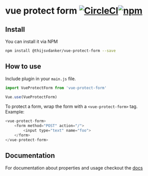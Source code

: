 # vue protect form [![CircleCI](https://circleci.com/gh/thijsvdanker/vue-protect-form.svg?style=svg)](https://circleci.com/gh/thijsvdanker/vue-protect-form)[![npm](https://img.shields.io/npm/v/@thijsvdanker/vue-protect-form.svg)](https://www.npmjs.com/package/@thijsvdanker/vue-protect-form)

## Install
You can install it via NPM
```bash
npm install @thijsvdanker/vue-protect-form --save
```

## How to use
Include plugin in your `main.js` file.
```javascript
import VueProtectForm from 'vue-protect-form'

Vue.use(VueProtectForm)
```

To protect a form, wrap the form with a `<vue-protect-form>` tag.<br>
Example:
```js
<vue-protect-form>
    <form method="POST" action="/">
        <input type="text" name="foo">
    </form>
</vue-protect-form>
```

## Documentation
For documentation about properties and usage checkout the [docs](https://thijsvdanker.github.io/vue-protect-form/)


